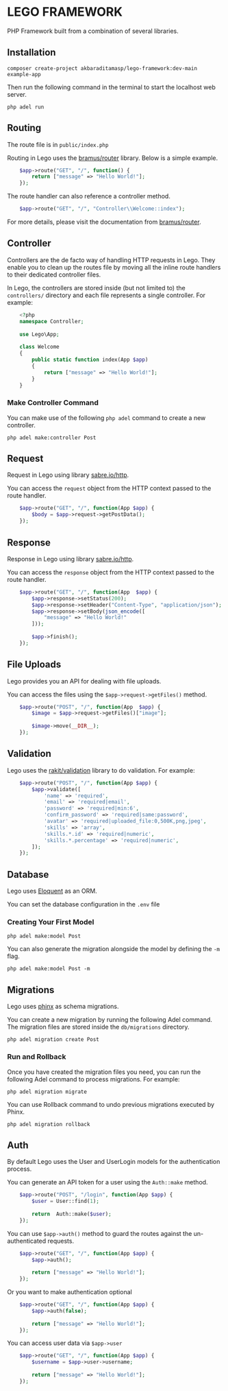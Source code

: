 # LEGO FRAMEWORK
PHP Framework built from a combination of several libraries.

## Installation

```composer create-project akbaraditamasp/lego-framework:dev-main example-app```

Then run the following command in the terminal to start the localhost web server.

```php adel run```

## Routing
The route file is in `public/index.php`
   
Routing in Lego uses the [bramus/router](https://github.com/bramus/router) library. Below is a simple example.

```php
    $app->route("GET", "/", function() {
        return ["message" => "Hello World!"];
    });
```
The route handler can also reference a controller method.

```php
    $app->route("GET", "/", "Controller\\Welcome::index");
```

For more details, please visit the documentation from  [bramus/router](https://github.com/bramus/router).

## Controller
Controllers are the de facto way of handling HTTP requests in Lego. They enable you to clean up the routes file by moving all the inline route handlers to their dedicated controller files.

In Lego, the controllers are stored inside (but not limited to) the  `controllers/`  directory and each file represents a single controller. For example:

```php
    <?php
    namespace Controller;
    
    use Lego\App;
    
    class Welcome
    {
    	public static function index(App $app)
    	{
    		return ["message" => "Hello World!"];
    	}
    }
```

### Make Controller Command
You can make use of the following `php adel` command to create a new controller.

```php adel make:controller Post```

## Request
Request in Lego using library [sabre.io/http](https://github.com/sabre-io/http).

You can access the `request` object from the HTTP context passed to the route handler.

```php
    $app->route("GET", "/", function(App $app) {
	    $body = $app->request->getPostData();
	});
```

## Response
Response in Lego using library [sabre.io/http](https://github.com/sabre-io/http).

You can access the `response` object from the HTTP context passed to the route handler.

```php
    $app->route("GET", "/", function(App  $app) {
    	$app->response->setStatus(200);
    	$app->response->setHeader("Content-Type", "application/json");
    	$app->response->setBody(json_encode([
    		"message" => "Hello World!"
    	]));  
    
	    $app->finish();
    });
```
   
## File Uploads
Lego provides you an API for dealing with file uploads.
   
You can access the files using the `$app->request->getFiles()` method.

```php
    $app->route("POST", "/", function(App  $app) {
	    $image = $app->request->getFiles()["image"];
    
	    $image->move(__DIR__);
    });
```

## Validation
Lego uses the [rakit/validation](https://github.com/rakit/validation) library to do validation. For example:

```php
    $app->route("POST", "/", function(App $app) {
	    $app->validate([
		    'name' => 'required',
		    'email' => 'required|email',
		    'password' => 'required|min:6',
		    'confirm_password' => 'required|same:password',
		    'avatar' => 'required|uploaded_file:0,500K,png,jpeg',
		    'skills' => 'array',
		    'skills.*.id' => 'required|numeric',
		    'skills.*.percentage' => 'required|numeric',
	    ]);
    });
```

## Database
Lego uses [Eloquent](https://laravel.com/docs/9.x/eloquent) as an ORM.
   
You can set the database configuration in the `.env` file

### Creating Your First Model

```php adel make:model Post```
   
You can also generate the migration alongside the model by defining the `-m` flag.

```php adel make:model Post -m```
   
## Migrations
Lego uses [phinx](https://phinx.org/) as schema migrations.

You can create a new migration by running the following Adel command. The migration files are stored inside the `db/migrations` directory.

```php adel migration create Post```

### Run and Rollback
Once you have created the migration files you need, you can run the following Adel command to process migrations. For example:

```php adel migration migrate```

You can use Rollback command to undo previous migrations executed by Phinx.

```php adel migration rollback```

## Auth
By default Lego uses the User and UserLogin models for the authentication process.

You can generate an API token for a user using the `Auth::make`  method.

```php
    $app->route("POST", "/login", function(App $app) {
	    $user = User::find(1);
	    
	    return  Auth::make($user);
    });
```

You can use `$app->auth()`  method to guard the routes against the un-authenticated requests.

```php
    $app->route("GET", "/", function(App $app) {
	    $app->auth();
    
	    return ["message" => "Hello World!"];
    });
```

Or you want to make authentication optional

```php
    $app->route("GET", "/", function(App $app) {
        $app->auth(false);
    
        return ["message" => "Hello World!"];
    });
```

You can access user data via `$app->user`

```php
    $app->route("GET", "/", function(App $app) {
        $username = $app->user->username;
    
        return ["message" => "Hello World!"];
    });
```